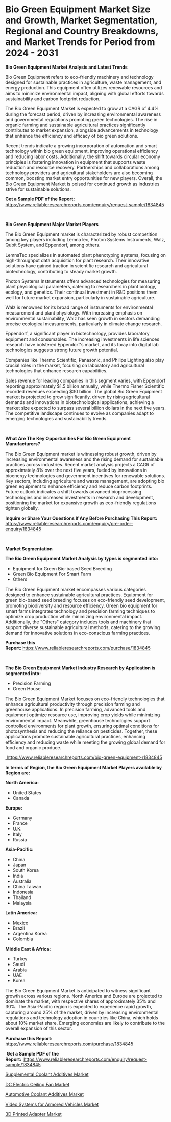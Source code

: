 <p><h1>Bio Green Equipment Market Size and Growth, Market Segmentation, Regional and Country Breakdowns, and Market Trends for Period from 2024 -  2031</h1></p><p><strong>Bio Green Equipment Market Analysis and Latest Trends</strong></p>
<p><p>Bio Green Equipment refers to eco-friendly machinery and technology designed for sustainable practices in agriculture, waste management, and energy production. This equipment often utilizes renewable resources and aims to minimize environmental impact, aligning with global efforts towards sustainability and carbon footprint reduction. </p><p>The Bio Green Equipment Market is expected to grow at a CAGR of 4.4% during the forecast period, driven by increasing environmental awareness and governmental regulations promoting green technologies. The rise in organic farming and sustainable agricultural practices significantly contributes to market expansion, alongside advancements in technology that enhance the efficiency and efficacy of bio green solutions. </p><p>Recent trends indicate a growing incorporation of automation and smart technology within bio green equipment, improving operational efficiency and reducing labor costs. Additionally, the shift towards circular economy principles is fostering innovation in equipment that supports waste reduction and resource recovery. Partnerships and collaborations among technology providers and agricultural stakeholders are also becoming common, boosting market entry opportunities for new players. Overall, the Bio Green Equipment Market is poised for continued growth as industries strive for sustainable solutions.</p></p>
<p><strong>Get a Sample PDF of the Report:&nbsp;</strong> <a href="https://www.reliableresearchreports.com/enquiry/request-sample/1834845?utm_campaign=11&utm_medium=2&utm_source=Github&utm_content=ia&utm_term=16102024&utm_id=bio-green-equipment">https://www.reliableresearchreports.com/enquiry/request-sample/1834845</a></p>
<p>&nbsp;</p>
<p><strong>Bio Green Equipment Major Market Players</strong></p>
<p><p>The Bio Green Equipment market is characterized by robust competition among key players including LemnaTec, Photon Systems Instruments, Walz, Qubit System, and Eppendorf, among others. </p><p>LemnaTec specializes in automated plant phenotyping systems, focusing on high-throughput data acquisition for plant research. Their innovative solutions have gained traction in scientific research and agricultural biotechnology, contributing to steady market growth.</p><p>Photon Systems Instruments offers advanced technologies for measuring plant physiological parameters, catering to researchers in plant biology, ecology, and genetics. Their continual investment in R&D positions them well for future market expansion, particularly in sustainable agriculture.</p><p>Walz is renowned for its broad range of instruments for environmental measurement and plant physiology. With increasing emphasis on environmental sustainability, Walz has seen growth in sectors demanding precise ecological measurements, particularly in climate change research.</p><p>Eppendorf, a significant player in biotechnology, provides laboratory equipment and consumables. The increasing investments in life sciences research have bolstered Eppendorf's market, and its foray into digital lab technologies suggests strong future growth potential.</p><p>Companies like Thermo Scientific, Panasonic, and Philips Lighting also play crucial roles in the market, focusing on laboratory and agricultural technologies that enhance research capabilities.</p><p>Sales revenue for leading companies in this segment varies, with Eppendorf reporting approximately $1.5 billion annually, while Thermo Fisher Scientific recorded revenues exceeding $30 billion. The global Bio Green Equipment market is projected to grow significantly, driven by rising agricultural demands and innovations in biotechnological applications, achieving a market size expected to surpass several billion dollars in the next five years. The competitive landscape continues to evolve as companies adapt to emerging technologies and sustainability trends.</p></p>
<p>&nbsp;</p>
<p><strong>What Are The Key Opportunities For Bio Green Equipment Manufacturers?</strong></p>
<p><p>The Bio Green Equipment market is witnessing robust growth, driven by increasing environmental awareness and the rising demand for sustainable practices across industries. Recent market analysis projects a CAGR of approximately 8% over the next five years, fueled by innovations in bioenergy technologies and government incentives for renewable solutions. Key sectors, including agriculture and waste management, are adopting bio green equipment to enhance efficiency and reduce carbon footprints. Future outlook indicates a shift towards advanced bioprocessing technologies and increased investments in research and development, positioning the market for expansive growth as eco-friendly regulations tighten globally.</p></p>
<p><strong>Inquire or Share Your Questions If Any Before Purchasing This Report:</strong> <a href="https://www.reliableresearchreports.com/enquiry/pre-order-enquiry/1834845?utm_campaign=11&utm_medium=2&utm_source=Github&utm_content=ia&utm_term=16102024&utm_id=bio-green-equipment">https://www.reliableresearchreports.com/enquiry/pre-order-enquiry/1834845</a></p>
<p>&nbsp;</p>
<p><strong>Market Segmentation</strong></p>
<p><strong>The Bio Green Equipment Market Analysis by types is segmented into:</strong></p>
<p><ul><li>Equipment for Green Bio-based Seed Breeding</li><li>Green Bio Equipment For Smart Farm</li><li>Others</li></ul></p>
<p><p>The Bio Green Equipment market encompasses various categories designed to enhance sustainable agricultural practices. Equipment for green bio-based seed breeding focuses on eco-friendly seed development, promoting biodiversity and resource efficiency. Green bio equipment for smart farms integrates technology and precision farming techniques to optimize crop production while minimizing environmental impact. Additionally, the "Others" category includes tools and machinery that support diverse sustainable agricultural methods, catering to the growing demand for innovative solutions in eco-conscious farming practices.</p></p>
<p><strong>Purchase this Report:&nbsp;</strong><a href="https://www.reliableresearchreports.com/purchase/1834845?utm_campaign=11&utm_medium=2&utm_source=Github&utm_content=ia&utm_term=16102024&utm_id=bio-green-equipment">https://www.reliableresearchreports.com/purchase/1834845</a></p>
<p>&nbsp;</p>
<p><strong>The Bio Green Equipment Market Industry Research by Application is segmented into:</strong></p>
<p><ul><li>Precision Farming</li><li>Green House</li></ul></p>
<p><p>The Bio Green Equipment Market focuses on eco-friendly technologies that enhance agricultural productivity through precision farming and greenhouse applications. In precision farming, advanced tools and equipment optimize resource use, improving crop yields while minimizing environmental impact. Meanwhile, greenhouse technologies support controlled environments for plant growth, ensuring optimal conditions for photosynthesis and reducing the reliance on pesticides. Together, these applications promote sustainable agricultural practices, enhancing efficiency and reducing waste while meeting the growing global demand for food and organic produce.</p></p>
<p><a href="https://www.reliableresearchreports.com/bio-green-equipment-r1834845?utm_campaign=11&utm_medium=2&utm_source=Github&utm_content=ia&utm_term=16102024&utm_id=bio-green-equipment">&nbsp;https://www.reliableresearchreports.com/bio-green-equipment-r1834845</a></p>
<p><strong>In terms of Region, the Bio Green Equipment Market Players available by Region are:</strong></p>
<p>
    <p> <strong> North America: </strong>
        <ul>
            <li>United States</li>
            <li>Canada</li>
        </ul>
        </p> 
    <p> <strong> Europe: </strong>
        <ul>
            <li>Germany</li>
            <li>France</li>
            <li>U.K.</li>
            <li>Italy</li>
            <li>Russia</li>
        </ul>
        </p> 
    <p> <strong> Asia-Pacific: </strong>
        <ul>
            <li>China</li>
            <li>Japan</li>
            <li>South Korea</li>
            <li>India</li>
            <li>Australia</li>
            <li>China Taiwan</li>
            <li>Indonesia</li>
            <li>Thailand</li>
            <li>Malaysia</li>
        </ul>
        </p> 
    <p> <strong> Latin America: </strong>
        <ul>
            <li>Mexico</li>
            <li>Brazil</li>
            <li>Argentina Korea</li>
            <li>Colombia</li>
        </ul>
        </p> 
    <p> <strong> Middle East & Africa: </strong>
        <ul>
            <li>Turkey</li>
            <li>Saudi</li>
            <li>Arabia</li>
            <li>UAE</li>
            <li>Korea</li>
        </ul>
    </p>
    </p>
<p><p>The Bio Green Equipment Market is anticipated to witness significant growth across various regions. North America and Europe are projected to dominate the market, with respective shares of approximately 35% and 30%. The Asia-Pacific region is expected to experience rapid growth, capturing around 25% of the market, driven by increasing environmental regulations and technology adoption in countries like China, which holds about 10% market share. Emerging economies are likely to contribute to the overall expansion of this sector.</p></p>
<p><strong>Purchase this Report: </strong><a href="https://www.reliableresearchreports.com/purchase/1834845?utm_campaign=11&utm_medium=2&utm_source=Github&utm_content=ia&utm_term=16102024&utm_id=bio-green-equipment">https://www.reliableresearchreports.com/purchase/1834845</a></p>
<p>&nbsp;<strong>Get a Sample PDF of the Report:&nbsp;&nbsp;</strong><a href="https://www.reliableresearchreports.com/enquiry/request-sample/1834845?utm_campaign=11&utm_medium=2&utm_source=Github&utm_content=ia&utm_term=16102024&utm_id=bio-green-equipment">https://www.reliableresearchreports.com/enquiry/request-sample/1834845</a></p>
<p><strong></strong></p>
<p><p><a href="https://www.linkedin.com/pulse/supplemental-coolant-additives-market-size-share-competitive-95awf?trk=public_post_embed_feed-article-content&utm_campaign=11&utm_medium=2&utm_source=Github&utm_content=ia&utm_term=16102024&utm_id=bio-green-equipment">Supplemental Coolant Additives Market</a></p><p><a href="https://github.com/JubayerMia832/Market-Research-Report-List-1/blob/main/dc-electric-ceiling-fan-market.md?utm_campaign=11&utm_medium=2&utm_source=Github&utm_content=ia&utm_term=16102024&utm_id=bio-green-equipment">DC Electric Ceiling Fan Market</a></p><p><a href="https://www.linkedin.com/pulse/global-automotive-coolant-additives-market-landscape-future-iaffe?utm_campaign=11&utm_medium=2&utm_source=Github&utm_content=ia&utm_term=16102024&utm_id=bio-green-equipment">Automotive Coolant Additives Market</a></p><p><a href="https://github.com/NancyAlvarado586/Market-Research-Report-List-1/blob/main/video-systems-for-armored-vehicles-market.md?utm_campaign=11&utm_medium=2&utm_source=Github&utm_content=ia&utm_term=16102024&utm_id=bio-green-equipment">Video Systems for Armored Vehicles Market</a></p><p><a href="https://issuu.com/reportprime-2/docs/3d-printed-adapter-market-size-2030_a7067929fe82d2?utm_campaign=11&utm_medium=2&utm_source=Github&utm_content=ia&utm_term=16102024&utm_id=bio-green-equipment">3D Printed Adapter Market</a></p></p>
